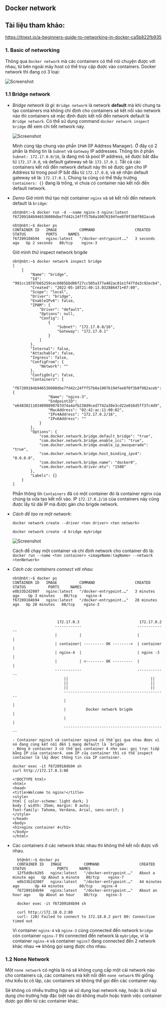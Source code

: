 ## Docker network

## Tài liệu tham khảo:
https://itnext.io/a-beginners-guide-to-networking-in-docker-ca5b822fb935

### 1. Basic of networking

Thông qua `Docker network` mà các containers có thể nói chuyện được với nhau, từ bên ngoài máy host có thể truy cập được vào containers. Docker network thì đang có 3 loại:

![Screenshot](images/2022-05-18_22-31.png)

### 1.1 Bridge network

* *Bridge network là gì*:
  `Bridge network` là network **default** mà khi chung ta tạo containers mà không chỉ định cho containers sẽ kết nối vào network nào thì containers sẽ mặc định được kết nối đến network default là `Bridge network`. Có thể sử dụng command `docker network inspect bridge` để xem chi tiết network này.

  ![Screenshot](images/2022-05-18_22-36.png)

  Mình cùng tập chung vào phần `IPAM` (IP Address Manager). Ở đây có 2 phần là thông tin là `Subnet` và `Gateway` IP addresses. Thông tin ở phần `Subnet: 172.17.0.0/16`, là đang mô tả pool IP address, sẽ được bắt đầu từ `172.17.0.0`, và default gateway sẽ là: `172.17.0.1`. Tất cả các containers kết nối đến network default này thì sẽ được gán cho IP Address từ trong pool IP bắt đầu từ `172.17.0.0`, và sẽ nhận default gateway sẽ là: `172.17.0.1`. Chúng ta cũng có thể thấy trường `Containers: {}` đang là trống, vì chưa có container nào kết nối đến default network.
* *Demo*
  Giờ mình thử tạo một container `nginx` và sẽ kết nối đến network default là `bridge`:

  ```Docker
  nbt@nbt:~$ docker run -d --name nginx-3 nginx:latest
  f67209184b946536080dbe7fd42c24fff57b0a10076194fee8f0f3b8f982aceb

  nbt@nbt:~$ docker ps
  CONTAINER ID   IMAGE          COMMAND                  CREATED         STATUS         PORTS     NAMES
  f67209184b94   nginx:latest   "/docker-entrypoint.…"   3 seconds ago   Up 2 seconds   80/tcp    nginx-3
  ```

  Giờ mình thử inspect network brigde

  ```Docker
  nbt@nbt:~$ docker network inspect bridge
  [
      {
          "Name": "bridge",
          "Id": "991cc10787b65259cec6885bbd06f27cc505a377a482ac01e1f47fda3c92ecb4",
          "Created": "2022-05-18T21:40:13.032886471+07:00",
          "Scope": "local",
          "Driver": "bridge",
          "EnableIPv6": false,
          "IPAM": {
              "Driver": "default",
              "Options": null,
              "Config": [
                  {
                      "Subnet": "172.17.0.0/16",
                      "Gateway": "172.17.0.1"
                  }
              ]
          },
          "Internal": false,
          "Attachable": false,
          "Ingress": false,
          "ConfigFrom": {
              "Network": ""
          },
          "ConfigOnly": false,
          "Containers": {
              "f67209184b946536080dbe7fd42c24fff57b0a10076194fee8f0f3b8f982aceb": {
                  "Name": "nginx-3",
                  "EndpointID": "e64830211034098890787d74a4afb238d9ced7742a30e3cd22e016d5ff37c4d9",
                  "MacAddress": "02:42:ac:11:00:02",
                  "IPv4Address": "172.17.0.2/16",
                  "IPv6Address": ""
              }
          },
          "Options": {
              "com.docker.network.bridge.default_bridge": "true",
              "com.docker.network.bridge.enable_icc": "true",
              "com.docker.network.bridge.enable_ip_masquerade": "true",
              "com.docker.network.bridge.host_binding_ipv4": "0.0.0.0",
              "com.docker.network.bridge.name": "docker0",
              "com.docker.network.driver.mtu": "1500"
          },
          "Labels": {}
      }
  ]
  ```

  Phần thông tin `Containers` đã có một container đó là container nginx của chúng ta vừa tạo kết nối vào. IP `172.17.0.2/16` của containers này cũng được lấy từ dải IP mà được gán cho brigde network.
* *Cách để tạo ra một network*:

  ```Docker
  docker network create --driver <ten driver> <ten network>

  docker network create -d bridge mybridge
  ```

  ![Screenshot](images/2022-05-18_23-01.png)

  Cách để chạy một container và chỉ định network cho container đó là: `docker run --name <ten container> <imageName:tagName> --network <tenNetwork>`
* *Cách các containers connect với nhau*:

  ```Docker
  nbt@nbt:~$ docker ps
  CONTAINER ID   IMAGE          COMMAND                  CREATED          STATUS          PORTS     NAMES
  e8b33b2d2007   nginx:latest   "/docker-entrypoint.…"   3 minutes ago    Up 3 minutes    80/tcp    nginx-4
  f67209184b94   nginx:latest   "/docker-entrypoint.…"   28 minutes ago   Up 28 minutes   80/tcp    nginx-3



                      172.17.0.3                           172.17.0.2
                     ------------                         -------------
                     |          |                         |           | 
                     | container| --------- OK -------->  | container |
                     | nginx-4  |                         | nginx -3  | 
                     |          | <-------- OK ---------  |           |
                     ------------                         -------------
                         ||                                     ||
                         ||                                     ||
                         ||                                     ||
                         ----------------------------------------------
                         |                                            |
                         |         Docker network brigde              |
                         |                                            |
                         ----------------------------------------------

  - Container nginx3 và container nginx4 có thể gọi qua nhau được vì nó đang cùng kết nối đến 1 mạng default là `brigde`
  - Đứng ở container 3 có thể gọi container 4 như sau: gọi trực tiếp bằng IP của container4. xem IP của container thì có thể inspect container là lấy được thông tin của IP container.

  docker exec -it f67209184b94 sh
  curl http://172.17.0.3:80

  <!DOCTYPE html>
  <html>
  <head>
  <title>Welcome to nginx!</title>
  <style>
  html { color-scheme: light dark; }
  body { width: 35em; margin: 0 auto;
  font-family: Tahoma, Verdana, Arial, sans-serif; }
  </style>
  </head>
  <body>
  <h1>nginx container 4</h1>
  </body>
  </html>
  ```
* Các containers ở các network khác nhau thì không thể kết nối được với nhau.

  ```Docker
    bt@nbt:~$ docker ps 
    CONTAINER ID   IMAGE          COMMAND                  CREATED              STATUS              PORTS     NAMES
    12f5ddbcb2b5   nginx:latest   "/docker-entrypoint.…"   About a minute ago   Up About a minute   80/tcp    nginx-7
    e8b33b2d2007   nginx:latest   "/docker-entrypoint.…"   44 minutes ago       Up 44 minutes       80/tcp    nginx-4
    f67209184b94   nginx:latest   "/docker-entrypoint.…"   About an hour ago    Up About an hour    80/tcp    nginx-3

    docker exec -it f67209184b94 sh

    curl http://172.18.0.2:80
    curl: (28) Failed to connect to 172.18.0.2 port 80: Connection timed out
  ```

  Vì container `nginx-4` và `nginx-3` cùng connected đến network `bridge` còn container `nginx-7` thì connected đến network là `mybridge`, vì là container `nginx-4` và container `nginx7` đang connected đến 2 network khác nhau ==> không gọi sang được cho nhau.

### 1.2 None Network

Một `none network` có nghĩa là nó sẽ không cung cấp một cái network nào cho containers cả, các containers mà kết nối đến `none network` thì giống như kiểu bị cô lâp, các containers sẽ không thể gọi đến các container này.

Sẽ không có nhiều trường hợp sẽ sử dụng loại network này, hoặc là chỉ sử dụng cho trường hợp đặc biệt nào đó không muốn hoặc tránh việc container được gọi đến từ các container khác.
